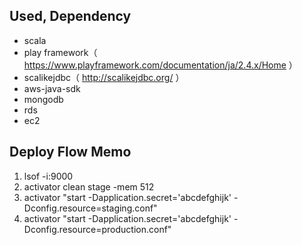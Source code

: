 ## Used, Dependency
- scala
- play framework（ https://www.playframework.com/documentation/ja/2.4.x/Home ）
- scalikejdbc（ http://scalikejdbc.org/ ）
- aws-java-sdk
- mongodb
- rds
- ec2

## Deploy Flow Memo
1. lsof -i:9000
2. activator clean stage -mem 512
3. activator "start -Dapplication.secret='abcdefghijk' -Dconfig.resource=staging.conf"
4. activator "start -Dapplication.secret='abcdefghijk' -Dconfig.resource=production.conf"
